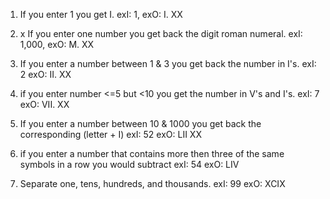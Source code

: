1. If you enter 1 you get I. exI: 1, exO: I. XX

2. x If you enter one number you get back the digit roman numeral. exI: 1,000, exO: M. XX

3.  If you enter a number between 1 & 3 you get back the number in I's. exI: 2 exO: II. XX

4. if you enter number <=5 but <10 you get the number in V's and I's. exI: 7 exO: VII. XX

5. If you enter a number between 10 & 1000 you get back the corresponding (letter + I) exI: 52 exO: LII XX

6. if you enter a number that contains more then three of the same symbols in a row you would subtract exI: 54 exO: LIV

7. Separate one, tens, hundreds, and thousands. exI: 99 exO: XCIX
